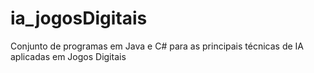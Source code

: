 # ia_jogosDigitais
Conjunto de programas em Java e C# para as principais técnicas de IA aplicadas em Jogos Digitais
